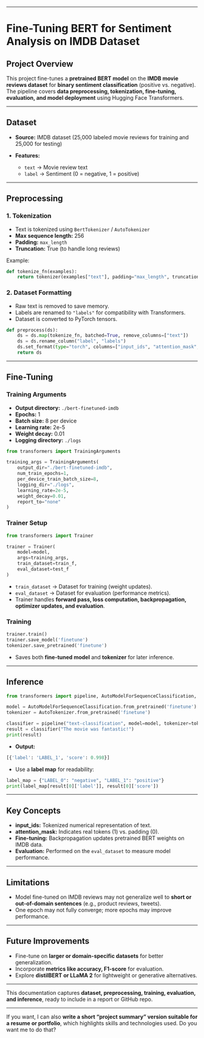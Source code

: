 
---

# Fine-Tuning BERT for Sentiment Analysis on IMDB Dataset

## Project Overview

This project fine-tunes a **pretrained BERT model** on the **IMDB movie reviews dataset** for **binary sentiment classification** (positive vs. negative). The pipeline covers **data preprocessing, tokenization, fine-tuning, evaluation, and model deployment** using Hugging Face Transformers.

---

## Dataset

* **Source:** IMDB dataset (25,000 labeled movie reviews for training and 25,000 for testing)
* **Features:**

  * `text` → Movie review text
  * `label` → Sentiment (0 = negative, 1 = positive)

---

## Preprocessing

### 1. Tokenization

* Text is tokenized using `BertTokenizer` / `AutoTokenizer`
* **Max sequence length:** 256
* **Padding:** `max_length`
* **Truncation:** True (to handle long reviews)

Example:

```python
def tokenize_fn(examples):
    return tokenizer(examples["text"], padding="max_length", truncation=True, max_length=256)
```

### 2. Dataset Formatting

* Raw text is removed to save memory.
* Labels are renamed to `"labels"` for compatibility with Transformers.
* Dataset is converted to PyTorch tensors.

```python
def preprocess(ds):
    ds = ds.map(tokenize_fn, batched=True, remove_columns=["text"])
    ds = ds.rename_column("label", "labels")
    ds.set_format(type="torch", columns=["input_ids", "attention_mask", "labels"])
    return ds
```

---

## Fine-Tuning

### Training Arguments

* **Output directory:** `./bert-finetuned-imdb`
* **Epochs:** 1
* **Batch size:** 8 per device
* **Learning rate:** 2e-5
* **Weight decay:** 0.01
* **Logging directory:** `./logs`

```python
from transformers import TrainingArguments

training_args = TrainingArguments(
    output_dir="./bert-finetuned-imdb",
    num_train_epochs=1,
    per_device_train_batch_size=8,
    logging_dir="./logs",
    learning_rate=2e-5,
    weight_decay=0.01,
    report_to="none"
)
```

### Trainer Setup

```python
from transformers import Trainer

trainer = Trainer(
    model=model,
    args=training_args,
    train_dataset=train_f,
    eval_dataset=test_f
)
```

* `train_dataset` → Dataset for training (weight updates).
* `eval_dataset` → Dataset for evaluation (performance metrics).
* Trainer handles **forward pass, loss computation, backpropagation, optimizer updates, and evaluation**.

### Training

```python
trainer.train()
trainer.save_model('finetune')
tokenizer.save_pretrained('finetune')
```

* Saves both **fine-tuned model** and **tokenizer** for later inference.

---

## Inference

```python
from transformers import pipeline, AutoModelForSequenceClassification, AutoTokenizer

model = AutoModelForSequenceClassification.from_pretrained('finetune')
tokenizer = AutoTokenizer.from_pretrained('finetune')

classifier = pipeline("text-classification", model=model, tokenizer=tokenizer)
result = classifier("The movie was fantastic!")
print(result)
```

* **Output:**

```python
[{'label': 'LABEL_1', 'score': 0.998}]
```

* Use a **label map** for readability:

```python
label_map = {"LABEL_0": "negative", "LABEL_1": "positive"}
print(label_map[result[0]['label']], result[0]['score'])
```

---

## Key Concepts

* **input_ids:** Tokenized numerical representation of text.
* **attention_mask:** Indicates real tokens (1) vs. padding (0).
* **Fine-tuning:** Backpropagation updates pretrained BERT weights on IMDB data.
* **Evaluation:** Performed on the `eval_dataset` to measure model performance.

---

## Limitations

* Model fine-tuned on IMDB reviews may not generalize well to **short or out-of-domain sentences** (e.g., product reviews, tweets).
* One epoch may not fully converge; more epochs may improve performance.

---

## Future Improvements

* Fine-tune on **larger or domain-specific datasets** for better generalization.
* Incorporate **metrics like accuracy, F1-score** for evaluation.
* Explore **distilBERT or LLaMA 2** for lightweight or generative alternatives.

---

This documentation captures **dataset, preprocessing, training, evaluation, and inference**, ready to include in a report or GitHub repo.

---

If you want, I can also **write a short “project summary” version suitable for a resume or portfolio**, which highlights skills and technologies used. Do you want me to do that?

